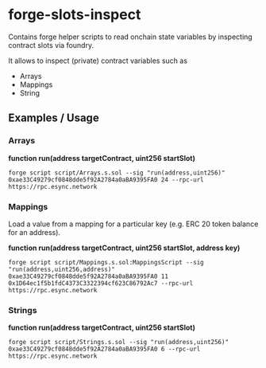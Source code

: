 # forge-slots-inspect
Contains forge helper scripts to read onchain state variables by inspecting contract slots via foundry.

It allows to inspect (private) contract variables such as
- Arrays
- Mappings
- String

## Examples / Usage

### Arrays

**function run(address targetContract, uint256 startSlot)**

`forge script script/Arrays.s.sol --sig "run(address,uint256)" 0xae33C49279cf0848dde5f92A2784a0aBA9395FA0 24 --rpc-url https://rpc.esync.network`

### Mappings

Load a value from a mapping for a particular key (e.g. ERC 20 token balance for an address).

**function run(address targetContract, uint256 startSlot, address key)**

`forge script script/Mappings.s.sol:MappingsScript --sig "run(address,uint256,address)" 0xae33C49279cf0848dde5f92A2784a0aBA9395FA0 11 0x1D64ec1f5b1fdC4373C3322394cf623C86792Ac7 --rpc-url https://rpc.esync.network`

### Strings

**function run(address targetContract, uint256 startSlot)**

`forge script script/Strings.s.sol --sig "run(address,uint256)" 0xae33C49279cf0848dde5f92A2784a0aBA9395FA0 6 --rpc-url https://rpc.esync.network`